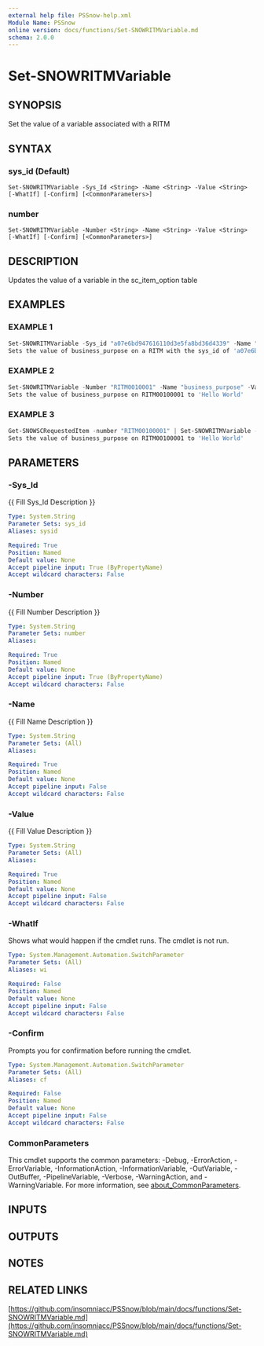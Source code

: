 ```yaml
---
external help file: PSSnow-help.xml
Module Name: PSSnow
online version: docs/functions/Set-SNOWRITMVariable.md
schema: 2.0.0
---
```


# Set-SNOWRITMVariable

## SYNOPSIS
Set the value of a variable associated with a RITM

## SYNTAX

### sys_id (Default)
```
Set-SNOWRITMVariable -Sys_Id <String> -Name <String> -Value <String> [-WhatIf] [-Confirm] [<CommonParameters>]
```

### number
```
Set-SNOWRITMVariable -Number <String> -Name <String> -Value <String> [-WhatIf] [-Confirm] [<CommonParameters>]
```

## DESCRIPTION
Updates the value of a variable in the sc_item_option table

## EXAMPLES

### EXAMPLE 1
```powershell
Set-SNOWRITMVariable -Sys_id "a07e6bd947616110d3e5fa8bd36d4339" -Name "business_purpose" -Value "Hello World"
Sets the value of business_purpose on a RITM with the sys_id of 'a07e6bd947616110d3e5fa8bd36d4339' to 'Hello World'
```

### EXAMPLE 2
```powershell
Set-SNOWRITMVariable -Number "RITM0010001" -Name "business_purpose" -Value "Hello World"
Sets the value of business_purpose on RITM00100001 to 'Hello World'
```

### EXAMPLE 3
```powershell
Get-SNOWSCRequestedItem -number "RITM00100001" | Set-SNOWRITMVariable -Name "business_purpose" -Value "Hello World"
Sets the value of business_purpose on RITM00100001 to 'Hello World'
```

## PARAMETERS

### -Sys_Id
{{ Fill Sys_Id Description }}

```yaml
Type: System.String
Parameter Sets: sys_id
Aliases: sysid

Required: True
Position: Named
Default value: None
Accept pipeline input: True (ByPropertyName)
Accept wildcard characters: False
```

### -Number
{{ Fill Number Description }}

```yaml
Type: System.String
Parameter Sets: number
Aliases:

Required: True
Position: Named
Default value: None
Accept pipeline input: True (ByPropertyName)
Accept wildcard characters: False
```

### -Name
{{ Fill Name Description }}

```yaml
Type: System.String
Parameter Sets: (All)
Aliases:

Required: True
Position: Named
Default value: None
Accept pipeline input: False
Accept wildcard characters: False
```

### -Value
{{ Fill Value Description }}

```yaml
Type: System.String
Parameter Sets: (All)
Aliases:

Required: True
Position: Named
Default value: None
Accept pipeline input: False
Accept wildcard characters: False
```

### -WhatIf
Shows what would happen if the cmdlet runs.
The cmdlet is not run.

```yaml
Type: System.Management.Automation.SwitchParameter
Parameter Sets: (All)
Aliases: wi

Required: False
Position: Named
Default value: None
Accept pipeline input: False
Accept wildcard characters: False
```

### -Confirm
Prompts you for confirmation before running the cmdlet.

```yaml
Type: System.Management.Automation.SwitchParameter
Parameter Sets: (All)
Aliases: cf

Required: False
Position: Named
Default value: None
Accept pipeline input: False
Accept wildcard characters: False
```

### CommonParameters
This cmdlet supports the common parameters: -Debug, -ErrorAction, -ErrorVariable, -InformationAction, -InformationVariable, -OutVariable, -OutBuffer, -PipelineVariable, -Verbose, -WarningAction, and -WarningVariable. For more information, see [about_CommonParameters](http://go.microsoft.com/fwlink/?LinkID=113216).

## INPUTS

## OUTPUTS

## NOTES

## RELATED LINKS

[https://github.com/insomniacc/PSSnow/blob/main/docs/functions/Set-SNOWRITMVariable.md](https://github.com/insomniacc/PSSnow/blob/main/docs/functions/Set-SNOWRITMVariable.md)



